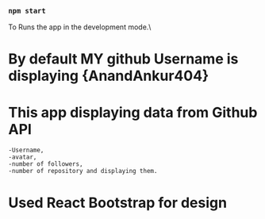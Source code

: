 ### `npm start`
To Runs the app in the development mode.\

# By default MY github Username is displaying {AnandAnkur404}

# This app displaying data from Github API
    -Username,
    -avatar,
    -number of followers,
    -number of repository and displaying them.

# Used React Bootstrap for design
